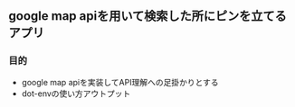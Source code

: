 ## google map apiを用いて検索した所にピンを立てるアプリ

### 目的
- google map apiを実装してAPI理解への足掛かりとする
- dot-envの使い方アウトプット

